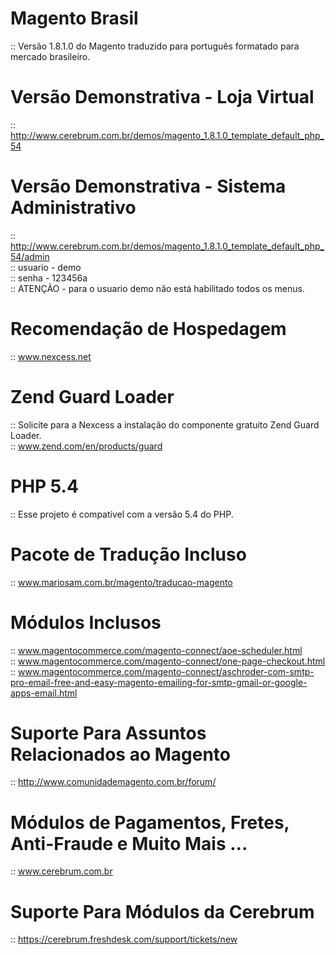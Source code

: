 Magento Brasil
==============

:: Versão 1.8.1.0 do Magento traduzido para português formatado para mercado brasileiro.


Versão Demonstrativa - Loja Virtual
==============

:: http://www.cerebrum.com.br/demos/magento_1.8.1.0_template_default_php_54


Versão Demonstrativa - Sistema Administrativo
==============

:: http://www.cerebrum.com.br/demos/magento_1.8.1.0_template_default_php_54/admin<br/>
:: usuario - demo<br/>
:: senha - 123456a<br/>
:: ATENÇÃO - para o usuario demo não está habilitado todos os menus.


Recomendação de Hospedagem
==============

:: www.nexcess.net


Zend Guard Loader
==============

:: Solicite para a Nexcess a instalação do componente gratuito Zend Guard Loader.<br/>
:: www.zend.com/en/products/guard


PHP 5.4
==============

:: Esse projeto é compatível com a versão 5.4 do PHP.


Pacote de Tradução Incluso
==============

:: www.mariosam.com.br/magento/traducao-magento


Módulos Inclusos
==============


:: www.magentocommerce.com/magento-connect/aoe-scheduler.html</br>
:: www.magentocommerce.com/magento-connect/one-page-checkout.html</br>
:: www.magentocommerce.com/magento-connect/aschroder-com-smtp-pro-email-free-and-easy-magento-emailing-for-smtp-gmail-or-google-apps-email.html


Suporte Para Assuntos Relacionados ao Magento
==============

:: http://www.comunidademagento.com.br/forum/


Módulos de Pagamentos, Fretes, Anti-Fraude e Muito Mais ...
==============

:: www.cerebrum.com.br


Suporte Para Módulos da Cerebrum
==============

:: https://cerebrum.freshdesk.com/support/tickets/new

